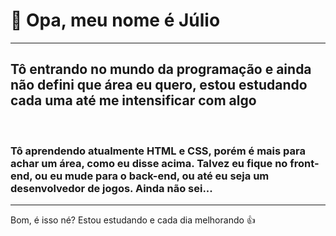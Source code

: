 <h1>👋 Opa, meu nome é Júlio</h1>
<hr>
<h2>Tô entrando no mundo da programação e ainda não defini que área eu quero, estou estudando cada uma até me intensificar com algo</h2>
<br>
<h3>Tô aprendendo atualmente HTML e CSS, porém é mais para achar um área, como eu disse acima. Talvez eu fique no front-end, ou eu mude para o back-end, ou até eu seja um desenvolvedor de jogos. Ainda não sei...</h3>
<hr>
<p>Bom, é isso né? Estou estudando e cada dia melhorando 👍</p>
<!---
oJulioC/oJulioC is a ✨ special ✨ repository because its `README.md` (this file) appears on your GitHub profile.
You can click the Preview link to take a look at your changes.
--->
